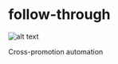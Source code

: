 # follow-through
![alt text](https://raw.githubusercontent.com/follow-through/follow-through/master/logo.png)




Cross-promotion automation
